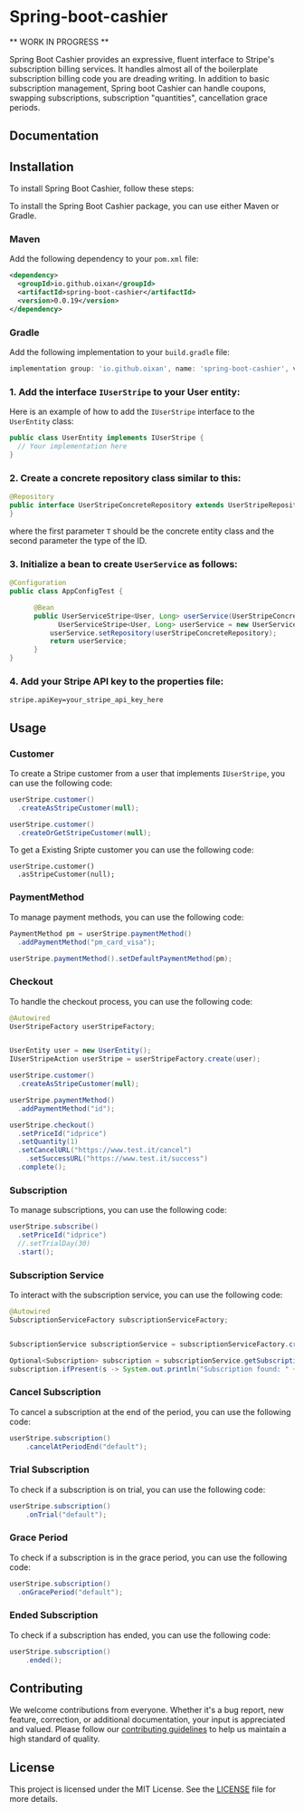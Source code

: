 # Spring-boot-cashier
** WORK IN PROGRESS **

Spring Boot Cashier provides an expressive, fluent interface to Stripe's subscription billing services. It handles almost all of the boilerplate subscription billing code you are dreading writing. In addition to basic subscription management, Spring boot Cashier can handle coupons, swapping subscriptions, subscription "quantities", cancellation grace periods.

## Documentation

## Installation

To install Spring Boot Cashier, follow these steps:

To install the Spring Boot Cashier package, you can use either Maven or Gradle.

### Maven

Add the following dependency to your `pom.xml` file:

```xml
<dependency>
  <groupId>io.github.oixan</groupId>
  <artifactId>spring-boot-cashier</artifactId>
  <version>0.0.19</version>
</dependency>
```

### Gradle

Add the following implementation to your `build.gradle` file:

```groovy
implementation group: 'io.github.oixan', name: 'spring-boot-cashier', version: '0.0.19'
```

### 1. Add the interface `IUserStripe` to your User entity:

Here is an example of how to add the `IUserStripe` interface to the `UserEntity` class:

```java
public class UserEntity implements IUserStripe {
  // Your implementation here
}
```

### 2. Create a concrete repository class similar to this:

```java
@Repository
public interface UserStripeConcreteRepository extends UserStripeRepository<UserEntity, Long> {
}
```

where the first parameter `T` should be the concrete entity class and the second parameter the type of the ID.

### 3. Initialize a bean to create `UserService` as follows:

```java
@Configuration
public class AppConfigTest {

	  @Bean
	  public UserServiceStripe<User, Long> userService(UserStripeConcreteRepository userStripeConcreteRepository) {
		    UserServiceStripe<User, Long> userService = new UserServiceStripe<>();
	      userService.setRepository(userStripeConcreteRepository);
	      return userService;
	  }
}
```

### 4. Add your Stripe API key to the properties file:

```properties
stripe.apiKey=your_stripe_api_key_here
```

## Usage

### Customer

To create a Stripe customer from a user that implements `IUserStripe`, you can use the following code:

```java
userStripe.customer()
  .createAsStripeCustomer(null);

userStripe.customer()
  .createOrGetStripeCustomer(null);
```

To get a Existing Sripte customer you can use the following code:

```
userStripe.customer()
  .asStripeCustomer(null);
```


### PaymentMethod

To manage payment methods, you can use the following code:

```java
PaymentMethod pm = userStripe.paymentMethod()
  .addPaymentMethod("pm_card_visa");

userStripe.paymentMethod().setDefaultPaymentMethod(pm);
```

### Checkout

To handle the checkout process, you can use the following code:

```java
@Autowired 
UserStripeFactory userStripeFactory;


UserEntity user = new UserEntity();
IUserStripeAction userStripe = userStripeFactory.create(user);

userStripe.customer()
  .createAsStripeCustomer(null);

userStripe.paymentMethod()
  .addPaymentMethod("id");

userStripe.checkout()
  .setPriceId("idprice")
  .setQuantity(1)
  .setCancelURL("https://www.test.it/cancel")
	.setSuccessURL("https://www.test.it/success")
  .complete();
```

### Subscription

To manage subscriptions, you can use the following code:

```java
userStripe.subscribe()
  .setPriceId("idprice")
  //.setTrialDay(30)
  .start();
```

### Subscription Service

To interact with the subscription service, you can use the following code:

```java
@Autowired 
SubscriptionServiceFactory subscriptionServiceFactory;


SubscriptionService subscriptionService = subscriptionServiceFactory.create();

Optional<Subscription> subscription = subscriptionService.getSubscriptionByUserIdAndType("id", "default");
subscription.ifPresent(s -> System.out.println("Subscription found: " + s.getType()));
```

### Cancel Subscription

To cancel a subscription at the end of the period, you can use the following code:

```java
userStripe.subscription()
    .cancelAtPeriodEnd("default");
```

### Trial Subscription

To check if a subscription is on trial, you can use the following code:

```java
userStripe.subscription()
    .onTrial("default");
```

### Grace Period

To check if a subscription is in the grace period, you can use the following code:

```java
userStripe.subscription()
  .onGracePeriod("default");
```

### Ended Subscription

To check if a subscription has ended, you can use the following code:

```java
userStripe.subscription()
    .ended();
```

## Contributing

We welcome contributions from everyone. Whether it's a bug report, new feature, correction, or additional documentation, your input is appreciated and valued. Please follow our [contributing guidelines](CONTRIBUTING.md) to help us maintain a high standard of quality.


## License

This project is licensed under the MIT License. See the [LICENSE](LICENSE) file for more details.